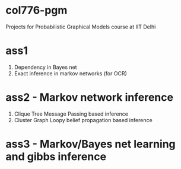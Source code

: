 # col776-pgm
Projects for Probabilistic Graphical Models course at IIT Delhi

# ass1
1. Dependency in Bayes net
1. Exact inference in markov networks (for OCR) 

# ass2 - Markov network inference
1. Clique Tree Message Passing based inference
1. Cluster Graph Loopy belief propagation based inference

# ass3 - Markov/Bayes net learning and gibbs inference
